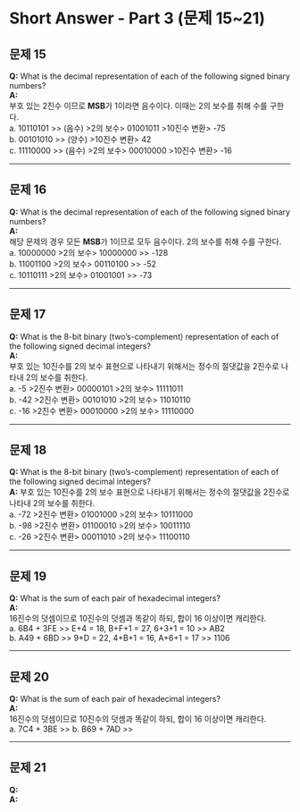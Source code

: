# Short Answer - Part 3 (문제 15~21)

## 문제 15  
**Q:**  What is the decimal representation of each of the following signed binary numbers?   
**A:**  
부호 있는 2진수 이므로 **MSB**가 1이라면 음수이다. 이때는 2의 보수를 취해 수를 구한다.  
a. 10110101  >> (음수) >2의 보수> 01001011 >10진수 변환> -75  
b. 00101010  >> (양수) >10진수 변환> 42  
c. 11110000  >> (음수) >2의 보수> 00010000 >10진수 변환> -16  

---

## 문제 16  
**Q:**  What is the decimal representation of each of the following signed binary numbers?   
**A:**  
해당 문제의 경우 모든 **MSB**가 1이므로 모두 음수이다. 2의 보수를 취해 수를 구한다.  
a. 10000000  >2의 보수> 10000000 >> -128  
b. 11001100  >2의 보수> 00110100 >> -52  
c. 10110111  >2의 보수> 01001001 >> -73  

---

## 문제 17  
**Q:**  What is the 8-bit binary (two’s-complement) representation of each of the following signed decimal integers?  
**A:**  
부호 있는 10진수를 2의 보수 표현으로 나타내기 위해서는 정수의 절댓값을 2진수로 나타내 2의 보수를 취한다.  
a. -5  >2진수 변환> 00000101 >2의 보수> 11111011  
b.  -42  >2진수 변환> 00101010 >2의 보수> 11010110  
c. -16  >2진수 변환> 00010000 >2의 보수> 11110000  

---

## 문제 18  
**Q:**  What is the 8-bit binary (two’s-complement) representation of each of the following signed decimal integers?  
**A:**  부호 있는 10진수를 2의 보수 표현으로 나타내기 위해서는 정수의 절댓값을 2진수로 나타내 2의 보수를 취한다.  
a. -72  >2진수 변환> 01001000 >2의 보수> 10111000  
b. -98  >2진수 변환> 01100010 >2의 보수> 10011110  
c. -26  >2진수 변환> 00011010 >2의 보수> 11100110  

---

## 문제 19  
**Q:**  What is the sum of each pair of hexadecimal integers?  
**A:**  
16진수의 덧셈이므로 10진수의 덧셈과 똑같이 하되, 합이 16 이상이면 캐리한다.  
a. 6B4 + 3FE  >> E+4 = 18, B+F+1 = 27, 6+3+1 = 10 >> AB2  
b. A49 + 6BD  >> 9+D = 22, 4+B+1 = 16, A+6+1 = 17 >> 1106    

---

## 문제 20  
**Q:**  What is the sum of each pair of hexadecimal integers?  
**A:**  
16진수의 덧셈이므로 10진수의 덧셈과 똑같이 하되, 합이 16 이상이면 캐리한다.   
a. 7C4 + 3BE  >> 
b. B69 + 7AD  >> 

---

## 문제 21  
**Q:**  
**A:**  
